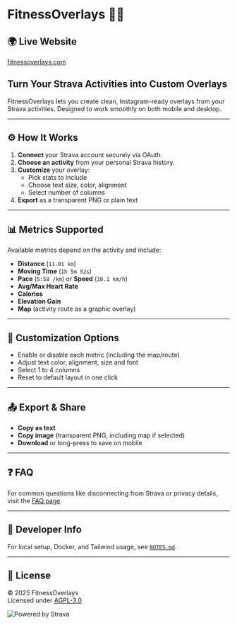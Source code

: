 # FitnessOverlays 🏃📱

## 🌍 Live Website

[fitnessoverlays.com](https://fitnessoverlays.com/)

## Turn Your Strava Activities into Custom Overlays

FitnessOverlays lets you create clean, Instagram-ready overlays from your Strava activities. Designed to work smoothly on both mobile and desktop.

---

## ⚙️ How It Works

1. **Connect** your Strava account securely via OAuth.
2. **Choose an activity** from your personal Strava history.
3. **Customize** your overlay:
   - Pick stats to include
   - Choose text size, color, alignment
   - Select number of columns
4. **Export** as a transparent PNG or plain text

---

## 📊 Metrics Supported

Available metrics depend on the activity and include:

- **Distance** (`11.01 km`)
- **Moving Time** (`1h 5m 52s`)
- **Pace** (`5:58 /km`) or **Speed** (`10.1 km/h`)
- **Avg/Max Heart Rate**
- **Calories**
- **Elevation Gain**
- **Map** (activity route as a graphic overlay)

---

## 🧩 Customization Options

- Enable or disable each metric (including the map/route)
- Adjust text color, alignment, size and font
- Select 1 to 4 columns
- Reset to default layout in one click

---

## 📤 Export & Share

- **Copy as text**
- **Copy image** (transparent PNG, including map if selected)
- **Download** or long-press to save on mobile

---

## ❓ FAQ

For common questions like disconnecting from Strava or privacy details, visit the [FAQ page](https://fitnessoverlays.com/faq).

---

## 🧪 Developer Info

For local setup, Docker, and Tailwind usage, see [`NOTES.md`](./NOTES.md).

---

## 📄 License

&copy; 2025 FitnessOverlays  
Licensed under [AGPL-3.0](https://www.gnu.org/licenses/agpl-3.0.html)

![Powered by Strava](static/images/api_logo_pwrdBy_strava_horiz_orange.svg)
